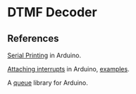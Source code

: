 # DTMF Decoder

## References
[Serial Printing][print] in Arduino.

[Attaching interrupts][refinterrupt] in Arduino, [examples][codeinterrupt].

A [queue][arrayqueue] library for Arduino.


[print]: https://www.arduino.cc/en/Serial/Print "Serial Printing"
[refinterrupt]: https://www.arduino.cc/en/Reference/AttachInterrupt "Attaching Interrupts"
[codeinterrupt]: http://playground.arduino.cc/Code/Interrupts "Example Interrupts"
[arrayqueue]: http://playground.arduino.cc/Code/QueueArray "Array-based Queue Library"
